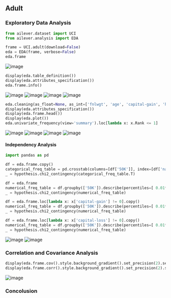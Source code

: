 ## Adult

### Exploratory Data Analysis

```python
from ailever.dataset import UCI
from ailever.analysis import EDA

frame = UCI.adult(download=False)
eda = EDA(frame, verbose=False)
eda.frame
```
![image](https://user-images.githubusercontent.com/56889151/152403742-9ab7cd0b-f271-48fd-9fc4-779ba0cfbc1c.png)

```python
display(eda.table_definition())
display(eda.attributes_specification())
eda.frame.info()
```
![image](https://user-images.githubusercontent.com/56889151/152403838-8b4ba316-c731-46cc-8144-08883687b2bd.png)
![image](https://user-images.githubusercontent.com/56889151/152404253-fb41f0da-1d52-4f14-be3c-1446eca893af.png)
![image](https://user-images.githubusercontent.com/56889151/152404343-c35a844d-e391-4e5f-b9ec-be0eeb4c741d.png)
![image](https://user-images.githubusercontent.com/56889151/152404380-9a9cb3e8-2223-410b-a4a0-bd841c778b45.png)


```python
eda.cleaning(as_float=None, as_int=['fnlwgt', 'age', 'capital-gain', 'hours-per-week', 'capital-loss', 'education-num'], as_date=None, as_str=['education', 'native-country', 'workclass', 'occupation', 'race', 'relationship', '50K', 'marital-status', 'sex'], as_category=None, verbose=False)
display(eda.attributes_specification())
display(eda.frame.head())
display(eda.plot())
eda.univariate_frequency(view='summary').loc[lambda x: x.Rank <= 1]
```
![image](https://user-images.githubusercontent.com/56889151/152405651-0b3d52ee-3ad9-487f-ad63-786cf46eb228.png)
![image](https://user-images.githubusercontent.com/56889151/152406337-36688fb1-0acb-4d92-a738-dbc09fa9aab0.png)
![image](https://user-images.githubusercontent.com/56889151/152406400-93f060b5-7c40-436e-85d6-4c0f6c7952d1.png)
![image](https://user-images.githubusercontent.com/56889151/152409103-dcf188b3-0be1-4379-bcc2-27dfd762767a.png)


#### Independency Analysis
```python
import pandas as pd

df = eda.frame.copy()
categorical_freq_table = pd.crosstab(columns=[df['50K']], index=[df['native-country']], margins=False, margins_name='All', dropna=True, normalize=True)
_ = hypothesis.chi2_contingency(categorical_freq_table.T)

df = eda.frame
numerical_freq_table = df.groupby(['50K']).describe(percentiles=[ 0.01*i for i in range(1, 100)])['fnlwgt'].loc[:, 'min':'max']
_ = hypothesis.chi2_contingency(numerical_freq_table)

df = eda.frame.loc[lambda x: x['capital-gain'] != 0].copy()
numerical_freq_table = df.groupby(['50K']).describe(percentiles=[ 0.01*i for i in range(1, 100)])['capital-gain'].loc[:, 'min':'max']
_ = hypothesis.chi2_contingency(numerical_freq_table)

df = eda.frame.loc[lambda x: x['capital-loss'] != 0].copy()
numerical_freq_table = df.groupby(['50K']).describe(percentiles=[ 0.01*i for i in range(1, 100)])['capital-loss'].loc[:, 'min':'max']
_ = hypothesis.chi2_contingency(numerical_freq_table)
```
![image](https://user-images.githubusercontent.com/56889151/152457958-e60599ec-f050-423a-9473-507648ed63c8.png)
![image](https://user-images.githubusercontent.com/56889151/152457897-243f8e34-dcdf-404a-98ad-e5eedc5da686.png)

### Correlation and Covariance Analysis
```python
display(eda.frame.cov().style.background_gradient().set_precision(2).set_properties(**{'font-size': '5pt'}))
display(eda.frame.corr().style.background_gradient().set_precision(2).set_properties(**{'font-size': '5pt'}))
```
![image](https://user-images.githubusercontent.com/56889151/152468130-2cdea565-7159-424a-958d-9971383b6a11.png)


### Concolusion
```python

```

